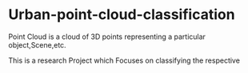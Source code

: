 # Urban-point-cloud-classification
Point Cloud is a cloud of 3D points representing a particular object,Scene,etc.

This is a research Project which Focuses on classifying the respective 
